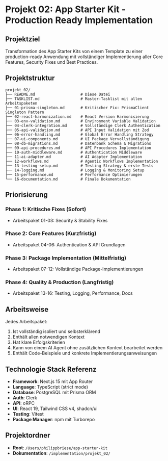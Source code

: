 # Projekt 02: App Starter Kit - Production Ready Implementation

## Projektziel
Transformation des App Starter Kits von einem Template zu einer production-ready Anwendung mit vollständiger Implementierung aller Core Features, Security Fixes und Best Practices.

## Projektstruktur

```
projekt_02/
├── README.md                    # Diese Datei
├── TASKLIST.md                  # Master-Tasklist mit allen Arbeitspaketen
├── 01-prisma-singleton.md       # Kritischer Fix: PrismaClient Singleton Pattern
├── 02-react-harmonization.md    # React Version Harmonisierung
├── 03-env-validation.md         # Environment Variable Validation
├── 04-clerk-integration.md      # Vollständige Clerk Authentication
├── 05-api-validation.md         # API Input Validation mit Zod
├── 06-error-handling.md         # Global Error Handling Strategy
├── 07-ui-components.md          # UI Package Vervollständigung
├── 08-db-migrations.md          # Datenbank Schema & Migrations
├── 09-api-procedures.md         # API Procedures Implementation
├── 10-auth-middleware.md        # Authentication Middleware
├── 11-ai-adapter.md             # AI Adapter Implementation
├── 12-workflows.md              # Agentic Workflows Implementation
├── 13-testing-setup.md          # Testing Strategy & erste Tests
├── 14-logging.md                # Logging & Monitoring Setup
├── 15-performance.md            # Performance Optimierungen
└── 16-documentation.md          # Finale Dokumentation

```

## Priorisierung

### Phase 1: Kritische Fixes (Sofort)
- Arbeitspaket 01-03: Security & Stability Fixes

### Phase 2: Core Features (Kurzfristig)
- Arbeitspaket 04-06: Authentication & API Grundlagen

### Phase 3: Package Implementation (Mittelfristig)
- Arbeitspaket 07-12: Vollständige Package-Implementierungen

### Phase 4: Quality & Production (Langfristig)
- Arbeitspaket 13-16: Testing, Logging, Performance, Docs

## Arbeitsweise

Jedes Arbeitspaket:
1. Ist vollständig isoliert und selbsterklärend
2. Enthält allen notwendigen Kontext
3. Hat klare Erfolgskriterien
4. Kann von einem AI Agent ohne zusätzlichen Kontext bearbeitet werden
5. Enthält Code-Beispiele und konkrete Implementierungsanweisungen

## Technologie Stack Referenz

- **Framework**: Next.js 15 mit App Router
- **Language**: TypeScript (strict mode)
- **Database**: PostgreSQL mit Prisma ORM
- **Auth**: Clerk
- **API**: oRPC
- **UI**: React 19, Tailwind CSS v4, shadcn/ui
- **Testing**: Vitest
- **Package Manager**: npm mit Turborepo

## Projektordner
- **Root**: `/Users/philippbriese/app-starter-kit`
- **Dokumentation**: `/implementation/projekt_02/`